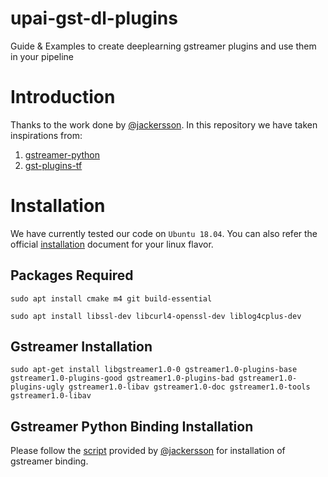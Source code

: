 # upai-gst-dl-plugins
Guide &amp; Examples to create deeplearning gstreamer plugins and use them in your pipeline


# Introduction
Thanks to the work done by [@jackersson](https://github.com/jackersson).
In this repository we have taken inspirations from:

1. [gstreamer-python](https://github.com/jackersson/gstreamer-python)
2. [gst-plugins-tf](https://github.com/jackersson/gst-plugins-tf)
   


# Installation
We have currently tested our code on `Ubuntu 18.04`. You can also refer the official [installation](https://gstreamer.freedesktop.org/documentation/installing/on-linux.html?gi-language=c#install-gstreamer-on-ubuntu-or-debian) document for your linux flavor.

## Packages Required

```
sudo apt install cmake m4 git build-essential

sudo apt install libssl-dev libcurl4-openssl-dev liblog4cplus-dev
```



## Gstreamer Installation
```
sudo apt-get install libgstreamer1.0-0 gstreamer1.0-plugins-base gstreamer1.0-plugins-good gstreamer1.0-plugins-bad gstreamer1.0-plugins-ugly gstreamer1.0-libav gstreamer1.0-doc gstreamer1.0-tools gstreamer1.0-libav
```

## Gstreamer Python Binding Installation
Please follow the [script](https://github.com/jackersson/gstreamer-python/blob/master/build-gst-python.sh) provided by [@jackersson](https://github.com/jackersson) for installation of gstreamer binding.


